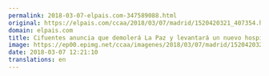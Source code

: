 ```yaml
---
permalink: 2018-03-07-elpais.com-347589088.html
original: https://elpais.com/ccaa/2018/03/07/madrid/1520420321_407354.html#?ref=rss&format=simple&link=link
domain: elpais.com
title: Cifuentes anuncia que demolerá La Paz y levantará un nuevo hospital en 10 años
image: https://ep00.epimg.net/ccaa/imagenes/2018/03/07/madrid/1520420321_407354_1520423410_rrss_normal.jpg
date: 2018-03-07 12:21:10
translations: en
---
```


